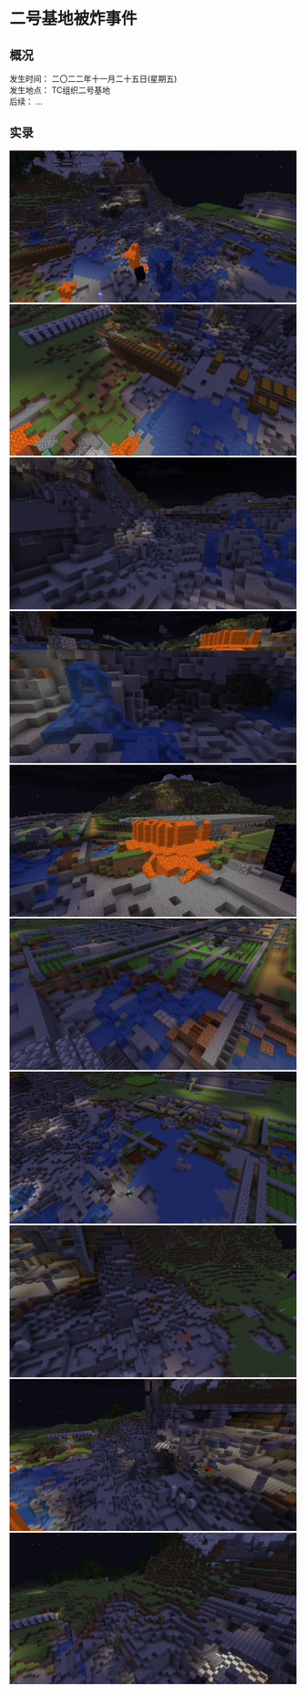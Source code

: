 # 二号基地被炸事件

## 概况
发生时间： 二〇二二年十一月二十五日(星期五)  
发生地点： TC组织二号基地  
后续： ...

## 实录
![1](../pictures/202211/1.png)
![2](../pictures/202211/2.png)
![3](../pictures/202211/3.png)
![4](../pictures/202211/4.png)
![5](../pictures/202211/5.png)
![6](../pictures/202211/6.png)
![7](../pictures/202211/7.png)
![8](../pictures/202211/8.png)
![9](../pictures/202211/9.png)
![10](../pictures/202211/10.png)